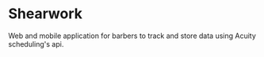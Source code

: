 # Shearwork

Web and mobile application for barbers to track and store data using Acuity scheduling's api.